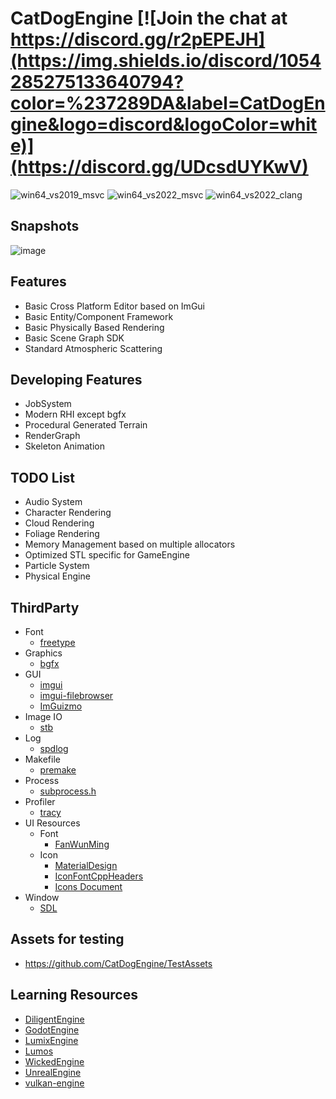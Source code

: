 # CatDogEngine [![Join the chat at https://discord.gg/r2pEPEJH](https://img.shields.io/discord/1054285275133640794?color=%237289DA&label=CatDogEngine&logo=discord&logoColor=white)](https://discord.gg/UDcsdUYKwV)

![win64_vs2019_msvc](https://github.com/CatDogEngine/CatDogEngine/actions/workflows/win64_vs2019_msvc.yml/badge.svg?branch=main)
![win64_vs2022_msvc](https://github.com/CatDogEngine/CatDogEngine/actions/workflows/win64_vs2022_msvc.yml/badge.svg?branch=main)
![win64_vs2022_clang](https://github.com/CatDogEngine/CatDogEngine/actions/workflows/win64_vs2022_clang.yml/badge.svg?branch=main)

## Snapshots

![image](https://github.com/CatDogEngine/CatDogEngine/assets/75730859/4f1f0006-76e4-40cf-bd3a-ae70ecf4b6b5)

## Features

* Basic Cross Platform Editor based on ImGui
* Basic Entity/Component Framework
* Basic Physically Based Rendering
* Basic Scene Graph SDK
* Standard Atmospheric Scattering

## Developing Features

* JobSystem
* Modern RHI except bgfx
* Procedural Generated Terrain
* RenderGraph
* Skeleton Animation

## TODO List

* Audio System
* Character Rendering
* Cloud Rendering
* Foliage Rendering
* Memory Management based on multiple allocators
* Optimized STL specific for GameEngine
* Particle System
* Physical Engine

## ThirdParty

* Font
  * [freetype](https://github.com/freetype/freetype)
* Graphics
  * [bgfx](https://github.com/bkaradzic/bgfx)
* GUI
  * [imgui](https://github.com/ocornut/imgui)
  * [imgui-filebrowser](https://github.com/AirGuanZ/imgui-filebrowser)
  * [ImGuizmo](https://github.com/CedricGuillemet/ImGuizmo)
* Image IO
  * [stb](https://github.com/nothings/stb)  
* Log
  * [spdlog](https://github.com/gabime/spdlog)
* Makefile
  * [premake](https://github.com/premake/premake-core)
* Process
  * [subprocess.h](https://github.com/sheredom/subprocess.h)
* Profiler
  * [tracy](https://github.com/wolfpld/tracy)
* UI Resources
  * Font
    * [FanWunMing](https://github.com/ayaka14732/FanWunMing)
  * Icon
    * [MaterialDesign](https://github.com/Templarian/MaterialDesign)
    * [IconFontCppHeaders](https://github.com/juliettef/IconFontCppHeaders)
    * [Icons Document](https://pictogrammers.com/library/mdi/)  
* Window
  * [SDL](https://github.com/libsdl-org/SDL)

## Assets for testing

* https://github.com/CatDogEngine/TestAssets

## Learning Resources

* [DiligentEngine](https://github.com/DiligentGraphics/DiligentEngine)
* [GodotEngine](https://github.com/godotengine/godot)
* [LumixEngine](https://github.com/nem0/LumixEngine)
* [Lumos](https://github.com/jmorton06/Lumos)
* [WickedEngine](https://github.com/turanszkij/WickedEngine)
* [UnrealEngine](https://github.com/EpicGames/UnrealEngine)
* [vulkan-engine](https://github.com/Division/vulkan-engine)
